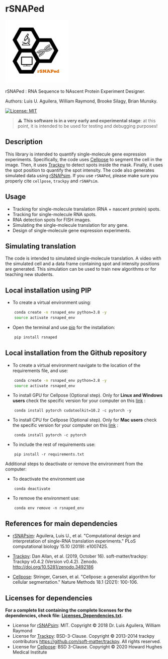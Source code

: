# rSNAPed

<img src="./docs/images/logo/rSNAPed_Logo.png" width="200" />

rSNAPed : RNA Sequence to NAscent Protein Experiment Designer.

Authors: Luis U. Aguilera, William Raymond, Brooke Silagy, Brian Munsky.

[![License: MIT](https://img.shields.io/badge/License-MIT-yellow.svg)](https://opensource.org/licenses/MIT)

> :warning: **This software is in a very early and experimental stage**: at this point, it is intended to be used for testing and debugging purposes!

## Description

This library is intended to quantify single-molecule gene expression experiments. Specifically, the code uses [Cellpose](https://github.com/MouseLand/cellpose) to segment the cell in the image. Then, it uses [Trackpy](http://soft-matter.github.io/trackpy/dev/index.html) to detect spots inside the mask. Finally, it uses the spot position to quantify the spot intensity. The code also generates simulated data using [rSNAPsim](https://github.com/MunskyGroup/rSNAPsim). If you use `rSNAPed`, please make sure you properly cite `cellpose`, `trackpy` and `rSNAPsim`.

## Usage

* Tracking for single-molecule translation (RNA + nascent protein) spots.
* Tracking for single-molecule RNA spots.
* RNA detection spots for FISH images.
* Simulating the single-molecule translation for any gene.
* Design of single-molecule gene expression experiments.

## Simulating translation

The code is intended to simulated single-molecule translation. A  video with the simulated cell and a data frame containing spot and intensity positions are generated. This simulation can be used to train new algorithms or for teaching new students.


## Local installation using PIP

* To create a virtual environment using:

```bash
    conda create -n rsnaped_env python=3.8 -y
    source activate rsnaped_env
```

* Open the terminal and use [pip](https://pip.pypa.io/en/stable/) for the installation:
```bash
    pip install rsnaped
```

## Local installation from the Github repository

* To create a virtual environment navigate to the location of the requirements file, and use:
```bash
    conda create -n rsnaped_env python=3.8 -y
    source activate rsnaped_env
```
* To install GPU for Cellpose (Optional step). Only for **Linux and Windows users** check the specific version for your computer on this [link]( https://pytorch.org/get-started/locally/) :
```
    conda install pytorch cudatoolkit=10.2 -c pytorch -y
```
* To install CPU for Cellpose (Optional step). Only for **Mac users** check the specific version for your computer on this [link]( https://pytorch.org/get-started/locally/) :
```
    conda install pytorch -c pytorch
```
* To include the rest of requirements use:
```
    pip install -r requirements.txt
```
Additional steps to deactivate or remove the environment from the computer:
* To deactivate the environment use
```
    conda deactivate
```
* To remove the environment use:
```
    conda env remove -n rsnaped_env
```



## References for main dependencies

- [rSNAPsim](https://github.com/MunskyGroup/rSNAPsim):
 Aguilera, Luis U., et al. "Computational design and interpretation of single-RNA translation experiments." PLoS computational biology 15.10 (2019): e1007425.

- [Trackpy](http://soft-matter.github.io/trackpy/dev/index.html):
 Dan Allan, et al. (2019, October 16). soft-matter/trackpy: Trackpy v0.4.2 (Version v0.4.2). Zenodo. http://doi.org/10.5281/zenodo.3492186

- [Cellpose](https://github.com/MouseLand/cellpose):
 Stringer, Carsen, et al. "Cellpose: a generalist algorithm for cellular segmentation." Nature Methods 18.1 (2021): 100-106.

## Licenses for dependencies

**For a complete list containing the complete licenses for the dependencies, check file:  [Licenses_Dependencies.txt](https://github.com/MunskyGroup/rsnaped/blob/master/Licenses_Dependencies.txt).**

- License for [rSNAPsim](https://github.com/MunskyGroup/rSNAPsim): MIT. Copyright © 2018 Dr. Luis Aguilera, William Raymond
- License for [Trackpy](http://soft-matter.github.io/trackpy/dev/index.html): BSD-3-Clause. Copyright © 2013-2014 trackpy contributors https://github.com/soft-matter/trackpy. All rights reserved.
- License for [Cellpose](https://github.com/MouseLand/cellpose): BSD 3-Clause. Copyright © 2020 Howard Hughes Medical Institute

